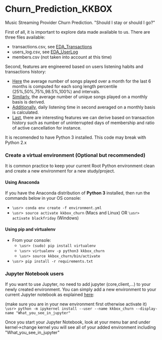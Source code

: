 # Churn_Prediction_KKBOX
Music Streaming Provider Churn Prediction.
"Should I stay or should I go?"


First of all, it is important to explore data made available to us.
There are three files available:

- transactions.csv, see [EDA_Transactions](https://github.com/cedricherman/Churn_Prediction_KKBOX/blob/master/notebooks/KKBOX_Data_Exploration_Transactions.ipynb)
- users_log.csv, see [EDA_UserLog](https://github.com/cedricherman/Churn_Prediction_KKBOX/blob/master/notebooks/KKBOX_Data_Exploration_UserLog.ipynb)
- members.csv (not taken into account at this time)


Second, features are engineered based on users listening habits and transactions history:

- [Here](https://github.com/cedricherman/Churn_Prediction_KKBOX/blob/master/notebooks/KKBox_FeatureEng_UserLog_SongLength.ipynb) the average number of songs played over a month for the last 6 months is computed for each
song length percentile (25%,50%,75%,98.5%,100%) and intervals.
- [Similarly](https://github.com/cedricherman/Churn_Prediction_KKBOX/blob/master/notebooks/KKBox_FeatureEng_UserLog_UniqueSong.ipynb), the average number of unique songs played on a monthly basis is derived. 
- [Additionally](https://github.com/cedricherman/Churn_Prediction_KKBOX/blob/master/notebooks/KKBox_FeatureEng_UserLog_TotalSeconds.ipynb), daily listening time in second averaged on a monthly basis is calculated.
- [Last](https://github.com/cedricherman/Churn_Prediction_KKBOX/blob/master/notebooks/KKBox_FeatureEng_Transactions.ipynb), there are interesting features we can derive based on transaction history such as number of uninterrupted days of membership and ratio of active cancellation for instance.





It is recomended to have Python 3 installed. This code may break with Python 2.x

### Create a virtual environment (Optional but recommended)
It is common practice to keep your current Root Python environment clean and create a new environment for a new study/project.

#### Using Anaconda
If you have the Anaconda distribution of **Python 3** installed, then run the commands below in your OS console:

- `\usr> conda env create -f environment.yml`
- `\usr> source activate kkbox_churn` (Macs and Linux) OR `\usr> activate blackfriday` (Windows)

#### Using pip and virtualenv
- From your console:
    - `\usr> (sudo) pip install virtualenv`
    - `\usr> virtualenv -p python3 kkbox_churn`
    - `\usr> source kkbox_churn/bin/activate`
- `\usr> pip install -r requirements.txt`


### Jupyter Notebook users
If you want to use Jupyter, no need to add jupyter (core,client,...) to your newly created environment. You can simply add a new environment to your current Jupyter notebook as explained [here](https://stackoverflow.com/questions/39604271/conda-environments-not-showing-up-in-jupyter-notebook#44786736):<br>

(make sure you are in your new environment first otherwise activate it)
`\usr> python -m ipykernel install --user --name kkbox_churn --display-name "What_you_see_in_jupyter"`

Once you start your Jupyter Notebook, look at your menu bar and under kernel->change kernel you will see all of your added environment including  "What_you_see_in_jupyter"
